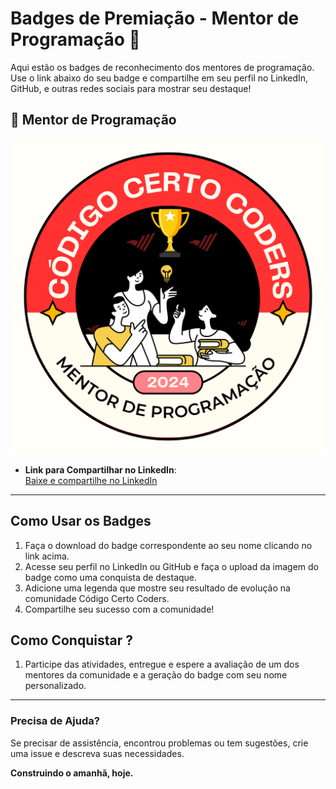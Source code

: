 # Badges de Premiação - Mentor de Programação 🎉

Aqui estão os badges de reconhecimento dos mentores de programação. Use o link abaixo do seu badge e compartilhe em seu perfil no LinkedIn, GitHub, e outras redes sociais para mostrar seu destaque!

## 🏅 Mentor de Programação
![Badge](../mentor-programacao.png)
- **Link para Compartilhar no LinkedIn**:  
  [Baixe e compartilhe no LinkedIn](../mentor-programacao.png)

---

## Como Usar os Badges
1. Faça o download do badge correspondente ao seu nome clicando no link acima.
2. Acesse seu perfil no LinkedIn ou GitHub e faça o upload da imagem do badge como uma conquista de destaque.
3. Adicione uma legenda que mostre seu resultado de evolução na comunidade Código Certo Coders.
4. Compartilhe seu sucesso com a comunidade!

## Como Conquistar ?
1. Participe das atividades, entregue e espere a avaliação de um dos mentores da comunidade e a geração do badge com seu nome personalizado.

---

### Precisa de Ajuda?

Se precisar de assistência, encontrou problemas ou tem sugestões, crie uma issue e descreva suas necessidades.

**Construindo o amanhã, hoje.**